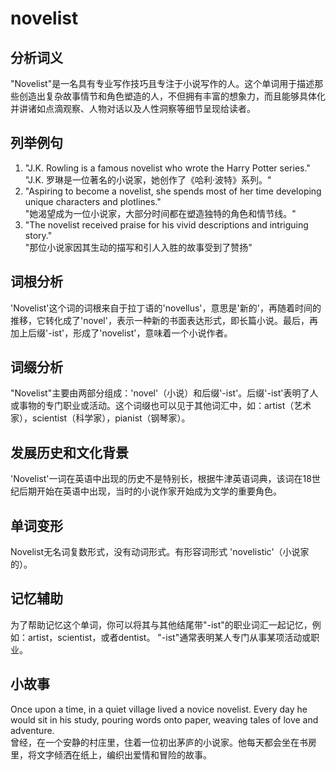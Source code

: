 # novelist

## 分析词义

  

"Novelist"是一名具有专业写作技巧且专注于小说写作的人。这个单词用于描述那些创造出复杂故事情节和角色塑造的人，不但拥有丰富的想象力，而且能够具体化并讲诸如点滴观察、人物对话以及人性洞察等细节呈现给读者。

  

## 列举例句

  

1.  "J.K. Rowling is a famous novelist who wrote the Harry Potter series."  
    "J.K. 罗琳是一位著名的小说家，她创作了《哈利·波特》系列。"
2.  "Aspiring to become a novelist, she spends most of her time developing unique characters and plotlines."  
    "她渴望成为一位小说家，大部分时间都在塑造独特的角色和情节线。"
3.  "The novelist received praise for his vivid descriptions and intriguing story."  
    "那位小说家因其生动的描写和引人入胜的故事受到了赞扬"

  

## 词根分析

  

'Novelist'这个词的词根来自于拉丁语的'novellus'，意思是'新的'，再随着时间的推移，它转化成了'novel'，表示一种新的书面表达形式，即长篇小说。最后，再加上后缀'-ist'，形成了'novelist'，意味着一个小说作者。

  

## 词缀分析

  

"Novelist"主要由两部分组成：'novel'（小说）和后缀'-ist'。后缀'-ist'表明了人或事物的专门职业或活动。这个词缀也可以见于其他词汇中，如：artist（艺术家），scientist（科学家），pianist（钢琴家）。

  

## 发展历史和文化背景

  

'Novelist'一词在英语中出现的历史不是特别长，根据牛津英语词典，该词在18世纪后期开始在英语中出现，当时的小说作家开始成为文学的重要角色。

  

## 单词变形

  

Novelist无名词复数形式，没有动词形式。有形容词形式 'novelistic'（小说家的）。

  

## 记忆辅助

  

为了帮助记忆这个单词，你可以将其与其他结尾带"-ist"的职业词汇一起记忆，例如：artist，scientist，或者dentist。 "-ist"通常表明某人专门从事某项活动或职业。

  

## 小故事

  

Once upon a time, in a quiet village lived a novice novelist. Every day he would sit in his study, pouring words onto paper, weaving tales of love and adventure.  
曾经，在一个安静的村庄里，住着一位初出茅庐的小说家。他每天都会坐在书房里，将文字倾洒在纸上，编织出爱情和冒险的故事。
